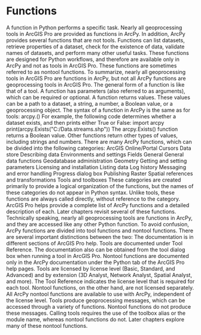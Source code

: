 
# Functions

A function in Python performs a specific task. Nearly all geoprocessing tools in ArcGIS Pro are provided as functions in ArcPy. In addition, ArcPy provides several functions that are not tools. Functions can list datasets, retrieve properties of a dataset, check for the existence of data, validate names of datasets, and perform many other useful tasks. These functions are designed for Python workflows, and therefore are available only in ArcPy and not as tools in ArcGIS Pro. These functions are sometimes referred to as nontool functions. To summarize, nearly all geoprocessing tools in ArcGIS Pro are functions in ArcPy, but not all ArcPy functions are geoprocessing tools in ArcGIS Pro.
The general form of a function is like that of a tool. A function has parameters (also referred to as arguments), which can be required or optional. A function returns values. These values can be a path to a dataset, a string, a number, a Boolean value, or a geoprocessing object.
The syntax of a function in ArcPy is the same as for tools:
arcpy.<functionname>(<arguments>)
For example, the following code determines whether a dataset exists, and then prints either True or False:
import arcpy
print(arcpy.Exists("C:/Data.streams.shp"))
The arcpy.Exists() function returns a Boolean value. Other functions return other types of values, including strings and numbers.
There are many ArcPy functions, which can be divided into the following categories:
ArcGIS Online/Portal
Cursors
Data store
Describing data
Environments and settings
Fields
General
General data functions
Geodatabase administration
Geometry
Getting and setting parameters
Licensing and installation
Listing data
Log history
Messaging and error handling
Progress dialog box
Publishing
Raster
Spatial references and transformations
Tools and toolboxes
These categories are created primarily to provide a logical organization of the functions, but the names of these categories do not appear in Python syntax. Unlike tools, these functions are always called directly, without reference to the category. ArcGIS Pro helps provide a complete list of ArcPy functions and a detailed description of each. Later chapters revisit several of these functions.
Technically speaking, nearly all geoprocessing tools are functions in ArcPy, and they are accessed like any other Python function. To avoid confusion, ArcPy functions are divided into tool functions and nontool functions. There are several important distinctions between the two:
The documentation is in different sections of ArcGIS Pro help. Tools are documented under Tool Reference. The documentation also can be obtained from the tool dialog box when running a tool in ArcGIS Pro. Nontool functions are documented only in the ArcPy documentation under the Python tab of the ArcGIS Pro help pages.
Tools are licensed by license level (Basic, Standard, and Advanced) and by extension (3D Analyst, Network Analyst, Spatial Analyst, and more). The Tool Reference indicates the license level that is required for each tool. Nontool functions, on the other hand, are not licensed separately. All ArcPy nontool functions are available to use with ArcPy, independent of the license level.
Tools produce geoprocessing messages, which can be accessed through a variety of functions. Nontool functions do not produce these messages.
Calling tools requires the use of the toolbox alias or the module name, whereas nontool functions do not.
Later chapters explore many of these nontool functions.